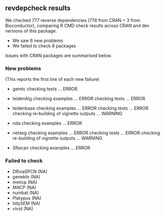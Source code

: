 ## revdepcheck results

We checked 777 reverse dependencies (774 from CRAN + 3 from Bioconductor), comparing R CMD check results across CRAN and dev versions of this package.

 * We saw 6 new problems
 * We failed to check 8 packages

Issues with CRAN packages are summarised below.

### New problems
(This reports the first line of each new failure)

* gemtc
  checking tests ... ERROR

* leidenAlg
  checking examples ... ERROR
  checking tests ... ERROR

* leidenbase
  checking examples ... ERROR
  checking tests ... ERROR
  checking re-building of vignette outputs ... WARNING

* nda
  checking examples ... ERROR

* netseg
  checking examples ... ERROR
  checking tests ... ERROR
  checking re-building of vignette outputs ... WARNING

* SNscan
  checking examples ... ERROR

### Failed to check

* DRviaSPCN (NA)
* genekitr  (NA)
* immcp     (NA)
* MACP      (NA)
* numbat    (NA)
* Platypus  (NA)
* tidySEM   (NA)
* vivid     (NA)
